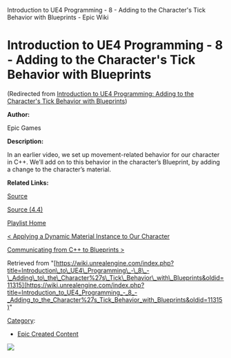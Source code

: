 Introduction to UE4 Programming - 8 - Adding to the Character's Tick Behavior with Blueprints - Epic Wiki                     

Introduction to UE4 Programming - 8 - Adding to the Character's Tick Behavior with Blueprints
=============================================================================================

(Redirected from [Introduction to UE4 Programming: Adding to the Character's Tick Behavior with Blueprints](/index.php?title=Introduction_to_UE4_Programming:_Adding_to_the_Character%27s_Tick_Behavior_with_Blueprints&redirect=no "Introduction to UE4 Programming: Adding to the Character's Tick Behavior with Blueprints"))

**Author:**

Epic Games

**Description:**

In an earlier video, we set up movement-related behavior for our character in C++. We’ll add on to this behavior in the character’s Blueprint, by adding a change to the character’s material.

**Related Links:**

[Source](https://d26ilriwvtzlb.cloudfront.net/3/3c/Source.zip "Source.zip")

[Source (4.4)](https://d26ilriwvtzlb.cloudfront.net/8/85/Source_4_4.zip "Source 4 4.zip")

[Playlist Home](/Category:Epic_Video_Playlists "Category:Epic Video Playlists")

[< Applying a Dynamic Material Instance to Our Character](/Introduction_to_UE4_Programming_-_7_-_Applying_a_Dynamic_Material_Instance_to_Our_Character "Introduction to UE4 Programming - 7 - Applying a Dynamic Material Instance to Our Character")

[Communicating from C++ to Blueprints >](/Introduction_to_UE4_Programming_-_9_-_Communicating_from_C%2B%2B_to_Blueprints "Introduction to UE4 Programming - 9 - Communicating from C++ to Blueprints")

Retrieved from "[https://wiki.unrealengine.com/index.php?title=Introduction\_to\_UE4\_Programming\_-\_8\_-\_Adding\_to\_the\_Character%27s\_Tick\_Behavior\_with\_Blueprints&oldid=11315](https://wiki.unrealengine.com/index.php?title=Introduction_to_UE4_Programming_-_8_-_Adding_to_the_Character%27s_Tick_Behavior_with_Blueprints&oldid=11315)"

[Category](/Special:Categories "Special:Categories"):

*   [Epic Created Content](/Category:Epic_Created_Content "Category:Epic Created Content")

  ![](https://tracking.unrealengine.com/track.png)